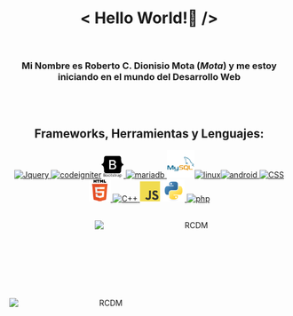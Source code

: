 <h1 align="center">< Hello World!👋 /></h1>
<br>
<h3 align="center">Mi Nombre es <b>Roberto C. Dionisio Mota</b> (<i>Mota</i>) y me estoy iniciando en el mundo del <b>Desarrollo Web</b></h3>
<br>
<br>
<h2 align="center">Frameworks, Herramientas y Lenguajes:</h2>

<!--lenguajes-->
<p align="center"> 
<!--Jquery--><a href="https://jquery.com/" target="_blank" rel="noreferrer"> <img src="https://images.squarespace-cdn.com/content/v1/5d092c5193b409000129adc4/1561156687619-4HL4TCIN7ZFNF2DZCSOZ/jquery+logo.png" alt="Jquery" width="40" height="40"></a><!--Codeigniter--><a href="https://codeigniter.com/" target="_blank" rel="noreferrer"> <img src="https://www.offset101.com/wp-content/uploads/2018/10/codeigniter.png" alt="codeigniter" width="40" height="40"></a><!--Boostrap--><a href="https://getbootstrap.com" target="_blank" rel="noreferrer"><img src="https://raw.githubusercontent.com/devicons/devicon/master/icons/bootstrap/bootstrap-plain-wordmark.svg" alt="bootstrap" width="40" height="40"/></a><!--MariaDB--><a href="https://mariadb.org/" target="_blank" rel="noreferrer"> <img src="https://download.zone/wp-content/uploads/2019/11/mariadb-download-e1638004778846.png" alt="mariadb" width="50" height="50"> </a><!--mysql--><a href="https://www.mysql.com/" target="_blank" rel="noreferrer"><img src="https://raw.githubusercontent.com/devicons/devicon/master/icons/mysql/mysql-original-wordmark.svg" alt="mysql" width="50" height="50"/></a><!--Linux--><a href="https://www.linux.org/" target="_blank" rel="noreferrer"><img src="https://www3.gobiernodecanarias.org/medusa/ecoblog/jlorsal/files/2013/10/Linux-icon.png" alt="linux" width="40" height="40"></a><!--Android--><a href="https://developer.android.com" target="_blank" rel="noreferrer"><img src="https://help.cyberglobalnet.com/images/icons/android.png" alt="android" width="40" height="40"/></a><!--CSS--><a href="https://www.w3.org/Style/CSS/" target="_blank" rel="noreferrer"> <img src="https://blastcoding.com/wp-content/uploads/2018/10/CSS3.png" alt="CSS" width="40" height="40"></a><!--HTML5--><a href="https://www.w3.org/html/" target="_blank" rel="noreferrer"><img src="https://raw.githubusercontent.com/devicons/devicon/master/icons/html5/html5-original-wordmark.svg" alt="html5" width="40" height="40" data-iml="28067.599999904633"></a><!--C++--><a href="https://isocpp.org/" target="_blank" rel="noreferrer"> <img src="https://liveedu-app-backend-files-prod.s3.amazonaws.com/media/user_pics/17/07/image_N6jHBgP.png" alt="C++" width="30" height="35"></a><!--JavaScript--><a href="https://developer.mozilla.org/en-US/docs/Web/JavaScript" target="_blank" rel="noreferrer"> <img src="https://raw.githubusercontent.com/devicons/devicon/master/icons/javascript/javascript-original.svg" alt="javascript" width="37" height="37" data-iml="28254"></a> <!--Python--><a href="https://www.python.org" target="_blank" rel="noreferrer"><img src="https://raw.githubusercontent.com/devicons/devicon/master/icons/python/python-original.svg" alt="python" width="40" height="40"/></a><!--php--><a href="https://www.php.net/" target="_blank" rel="noreferrer"> <img src="https://images.vexels.com/media/users/3/166470/isolated/lists/73835fa38fba6d35aff9de603dc5044a-icono-de-lenguaje-de-programacion-php.png" alt="php" width="50" height="50"></a>
</p>

<br>
<!--Estadisticas-->
<div align="center">
 <img align="right" src="https://github-readme-stats.vercel.app/api?username=RCDM-16&show_icons=true&locale=es&theme=dark" alt="RCDM" height="140" width="350" />
 <img align="left" src="https://github-readme-stats.vercel.app/api/top-langs?username=RCDM-16&show_icons=true&locale=es&layout=compact&theme=dark" alt="RCDM"  height="140" width="350"/>
</div>
